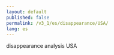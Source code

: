 ```yaml
---
layout: default
published: false
permalink: /v3_1/es/disappearance/USA/
lang: es
---
```


disappearance analysis USA
